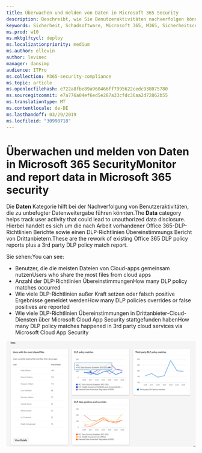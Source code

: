```yaml
---
title: Überwachen und melden von Daten in Microsoft 365 Security
description: Beschreibt, wie Sie Benutzeraktivitäten nachverfolgen können, die zu unbefugter Datenweitergabe führen könnten.
keywords: Sicherheit, Schadsoftware, Microsoft 365, M365, Sicherheitscenter, Überwachung, Bericht, Daten
ms.prod: w10
ms.mktglfcycl: deploy
ms.localizationpriority: medium
ms.author: ellevin
author: levinec
manager: dansimp
audience: ITPro
ms.collection: M365-security-compliance
ms.topic: article
ms.openlocfilehash: e722a8fbe89a960466ff7995622cedc938075780
ms.sourcegitcommit: e7a776a04ef6ed5e287a33cfdc36aa2d72862b55
ms.translationtype: MT
ms.contentlocale: de-DE
ms.lasthandoff: 03/29/2019
ms.locfileid: "30998718"
---
```

# <a name="monitor-and-report-data-in-microsoft-365-security"></a><span data-ttu-id="b20f9-104">Überwachen und melden von Daten in Microsoft 365 Security</span><span class="sxs-lookup"><span data-stu-id="b20f9-104">Monitor and report data in Microsoft 365 security</span></span>

<span data-ttu-id="b20f9-105">Die **Daten** Kategorie hilft bei der Nachverfolgung von Benutzeraktivitäten, die zu unbefugter Datenweitergabe führen könnten.</span><span class="sxs-lookup"><span data-stu-id="b20f9-105">The **Data** category helps track user activity that could lead to unauthorized data disclosure.</span></span> <span data-ttu-id="b20f9-106">Hierbei handelt es sich um die nach Arbeit vorhandener Office 365-DLP-Richtlinien Berichte sowie einen DLP-Richtlinien Übereinstimmungs Bericht von Drittanbietern.</span><span class="sxs-lookup"><span data-stu-id="b20f9-106">These are the rework of existing Office 365 DLP policy reports plus a 3rd party DLP policy match report.</span></span>

<span data-ttu-id="b20f9-107">Sie sehen:</span><span class="sxs-lookup"><span data-stu-id="b20f9-107">You can see:</span></span>

* <span data-ttu-id="b20f9-108">Benutzer, die die meisten Dateien von Cloud-apps gemeinsam nutzen</span><span class="sxs-lookup"><span data-stu-id="b20f9-108">Users who share the most files from cloud apps</span></span>
* <span data-ttu-id="b20f9-109">Anzahl der DLP-Richtlinien Übereinstimmungen</span><span class="sxs-lookup"><span data-stu-id="b20f9-109">How many DLP policy matches occurred</span></span>
* <span data-ttu-id="b20f9-110">Wie viele DLP-Richtlinien außer Kraft setzen oder falsch positive Ergebnisse gemeldet werden</span><span class="sxs-lookup"><span data-stu-id="b20f9-110">How many DLP policies overrides or false positives are reported</span></span>
* <span data-ttu-id="b20f9-111">Wie viele DLP-Richtlinien Übereinstimmungen in Drittanbieter-Cloud-Diensten über Microsoft Cloud App Security stattgefunden haben</span><span class="sxs-lookup"><span data-stu-id="b20f9-111">How many DLP policy matches happened in 3rd party cloud services via Microsoft Cloud App Security</span></span>

![Datenkategorie zur Überwachung der &-Berichte](./media/security-docs/data.png)
